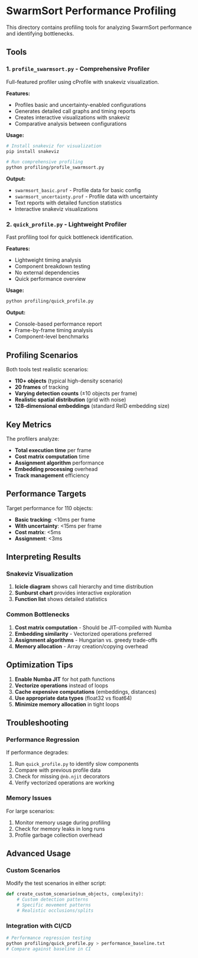 # SwarmSort Performance Profiling

This directory contains profiling tools for analyzing SwarmSort performance and identifying bottlenecks.

## Tools

### 1. `profile_swarmsort.py` - Comprehensive Profiler
Full-featured profiler using cProfile with snakeviz visualization.

**Features:**
- Profiles basic and uncertainty-enabled configurations
- Generates detailed call graphs and timing reports
- Creates interactive visualizations with snakeviz
- Comparative analysis between configurations

**Usage:**
```bash
# Install snakeviz for visualization
pip install snakeviz

# Run comprehensive profiling
python profiling/profile_swarmsort.py
```

**Output:**
- `swarmsort_basic.prof` - Profile data for basic config
- `swarmsort_uncertainty.prof` - Profile data with uncertainty
- Text reports with detailed function statistics
- Interactive snakeviz visualizations

### 2. `quick_profile.py` - Lightweight Profiler
Fast profiling tool for quick bottleneck identification.

**Features:**
- Lightweight timing analysis
- Component breakdown testing
- No external dependencies
- Quick performance overview

**Usage:**
```bash
python profiling/quick_profile.py
```

**Output:**
- Console-based performance report
- Frame-by-frame timing analysis
- Component-level benchmarks

## Profiling Scenarios

Both tools test realistic scenarios:
- **110+ objects** (typical high-density scenario)
- **20 frames** of tracking
- **Varying detection counts** (±10 objects per frame)
- **Realistic spatial distribution** (grid with noise)
- **128-dimensional embeddings** (standard ReID embedding size)

## Key Metrics

The profilers analyze:
- **Total execution time** per frame
- **Cost matrix computation** time
- **Assignment algorithm** performance
- **Embedding processing** overhead
- **Track management** efficiency

## Performance Targets

Target performance for 110 objects:
- **Basic tracking**: <10ms per frame
- **With uncertainty**: <15ms per frame
- **Cost matrix**: <5ms
- **Assignment**: <3ms

## Interpreting Results

### Snakeviz Visualization
1. **Icicle diagram** shows call hierarchy and time distribution
2. **Sunburst chart** provides interactive exploration
3. **Function list** shows detailed statistics

### Common Bottlenecks
1. **Cost matrix computation** - Should be JIT-compiled with Numba
2. **Embedding similarity** - Vectorized operations preferred
3. **Assignment algorithms** - Hungarian vs. greedy trade-offs
4. **Memory allocation** - Array creation/copying overhead

## Optimization Tips

1. **Enable Numba JIT** for hot path functions
2. **Vectorize operations** instead of loops
3. **Cache expensive computations** (embeddings, distances)
4. **Use appropriate data types** (float32 vs float64)
5. **Minimize memory allocation** in tight loops

## Troubleshooting

### Performance Regression
If performance degrades:
1. Run `quick_profile.py` to identify slow components
2. Compare with previous profile data
3. Check for missing `@nb.njit` decorators
4. Verify vectorized operations are working

### Memory Issues
For large scenarios:
1. Monitor memory usage during profiling
2. Check for memory leaks in long runs
3. Profile garbage collection overhead

## Advanced Usage

### Custom Scenarios
Modify the test scenarios in either script:
```python
def create_custom_scenario(num_objects, complexity):
    # Custom detection patterns
    # Specific movement patterns  
    # Realistic occlusions/splits
```

### Integration with CI/CD
```bash
# Performance regression testing
python profiling/quick_profile.py > performance_baseline.txt
# Compare against baseline in CI
```